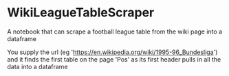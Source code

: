 # WikiLeagueTableScraper
A notebook that can scrape a football league table from the wiki page into a dataframe

You supply the url (eg 'https://en.wikipedia.org/wiki/1995-96_Bundesliga') and it finds the first table on the page 'Pos' as its first header pulls in all the data into a dataframe

